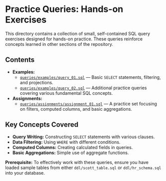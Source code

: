 # Practice Queries: Hands-on Exercises

This directory contains a collection of small, self-contained SQL query exercises designed for hands-on practice. These queries reinforce concepts learned in other sections of the repository.

## Contents

- **Examples:**
  - [`queries/examples/query_01.sql`](queries/examples/query_01.sql) — Basic `SELECT` statements, filtering, and projections.
  - [`queries/examples/query_02.sql`](queries/examples/query_02.sql) — Additional practice queries covering various fundamental SQL concepts.
- **Assignments:**
  - [`queries/assignments/assignment_01.sql`](queries/assignments/assignment_01.sql) — A practice set focusing on filters, computed columns, and basic aggregations.

## Key Concepts Covered

- **Query Writing:** Constructing `SELECT` statements with various clauses.
- **Data Filtering:** Using `WHERE` with different conditions.
- **Computed Columns:** Creating calculated fields in queries.
- **Basic Aggregations:** Simple use of aggregate functions.

**Prerequisite:** To effectively work with these queries, ensure you have loaded sample tables from either `ddl/scott_table.sql` or `ddl/hr_schema.sql` into your database.
